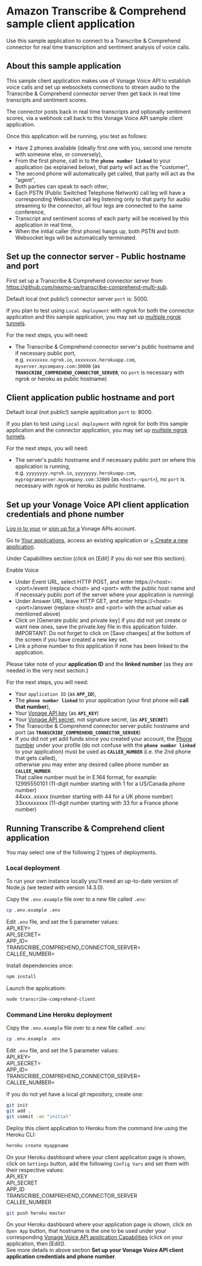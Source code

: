 # Amazon Transcribe & Comprehend sample client application

Use this sample application to connect to a Transcribe & Comprehend connector for real time transcription and sentiment analysis of voice calls.

## About this sample application

This sample client application makes use of Vonage Voice API to establish voice calls and set up websockets connections to stream audio to the Transcribe & Comprehend connector server then get back in real time transcipts and sentiment scores.

The connector posts back in real time transcripts and optionally sentiment scores, via a webhook call back to this Vonage Voice API sample client application.

Once this application will be running, you test as follows:</br>
- Have 2 phones available (ideally first one with you, second one remote with someone else, or conversely),</br>
- From the first phone, call in to the **`phone number linked`** to your application (as explained below), that party will act as the "customer",</br>
- The second phone will automatically get called, that party will act as the "agent",</br>
- Both parties can speak to each other,</br>
- Each PSTN (Public Switched Telephone Network) call leg will have a corresponding Websocket call leg listening only to that party for audio streaming to the connector, all four legs are connected to the same conference,</br>
- Transcript and sentiment scores of each party will be received by this application in real time,</br>
- When the initial caller (first phone) hangs up, both PSTN and both Websocket legs will be automatically terminated.

## Set up the connector server - Public hostname and port

First set up a Transcribe & Comprehend connector server from https://github.com/nexmo-se/transcribe-comprehend-multi-sub.

Default local (not public!) connector server `port` is: 5000.

If you plan to test using `Local deployment` with ngrok for both the connector application and this sample application, you may set up [multiple ngrok tunnels](https://ngrok.com/docs#multiple-tunnels).

For the next steps, you will need:
- The Transcribe & Comprehend connector server's public hostname and if necessary public port,</br>
e.g. `xxxxxxxx.ngrok.io`, `xxxxxxxx.herokuapp.com`, `myserver.mycompany.com:30000`  (as **`TRANSCRIBE_COMPREHEND_CONNECTOR_SERVER`**, no `port` is necessary with ngrok or heroku as public hostname)

## Client application public hostname and port

Default local (not public!) sample application `port` is: 8000.

If you plan to test using `Local deployment` with ngrok for both this sample application and the connector application, you may set up [multiple ngrok tunnels](https://ngrok.com/docs#multiple-tunnels).

For the next steps, you will need:
- The server's public hostname and if necessary public port on where this application is running,</br>
e.g. `yyyyyyyy.ngrok.io`, `yyyyyyyy.herokuapp.com`, `myprogramserver.mycompany.com:32000` (as `<host>:<port>`), no `port` is necessary with ngrok or heroku as public hostname.

## Set up your Vonage Voice API client application credentials and phone number

[Log in to your](https://dashboard.nexmo.com/sign-in) or [sign up for a](https://dashboard.nexmo.com/sign-up) Vonage APIs account.

Go to [Your applications](https://dashboard.nexmo.com/applications), access an existing application or [+ Create a new application](https://dashboard.nexmo.com/applications/new).

Under Capabilities section (click on [Edit] if you do not see this section):

Enable Voice
- Under Event URL, select HTTP POST, and enter https://\<host\>:\<port\>/event (replace \<host\> and \<port\> with the public host name and if necessary public port of the server where your application is running)</br>
- Under Answer URL, leave HTTP GET, and enter https://\<host\>:\<port\>/answer (replace \<host\> and \<port\> with the actual value as mentioned above)</br>
- Click on [Generate public and private key] if you did not yet create or want new ones, save the private.key file in this application folder.</br>
IMPORTANT: Do not forget to click on [Save changes] at the bottom of the screen if you have created a new key set.</br>
- Link a phone number to this application if none has been linked to the application.

Please take note of your **application ID** and the **linked number** (as they are needed in the very next section.)

For the next steps, you will need:</br>
- Your `application ID` (as **`APP_ID`**),</br>
- The **`phone number linked`** to your application (your first phone will **call that number**),</br>
- Your [Vonage API key](https://dashboard.nexmo.com/settings) (as **`API_KEY`**)</br>
- Your [Vonage API secret](https://dashboard.nexmo.com/settings), not signature secret, (as **`API_SECRET`**)</br>
- The Transcribe & Comprehend connector server public hostname and port (as **`TRANSCRIBE_COMPREHEND_CONNECTOR_SERVER`**)</br>
- If you did not yet add funds since you created your account, the [Phone number](https://dashboard.nexmo.com/edit-profile) under your profile (do not confuse with the **`phone number linked`** to your application) must be used as **`CALLEE_NUMBER`** (i.e. the 2nd phone that gets called),</br>
otherwise you may enter any desired callee phone number as **`CALLEE_NUMBER`**.</br>
That callee number must be in E.164 format, for example:</br>
12995550101 (11-digit number starting with 1 for a US/Canada phone number)</br>
44xxx..xxxxx (number starting with 44 for a UK phone number)</br>
33xxxxxxxxx (11-digit number starting with 33 for a France phone number)

## Running Transcribe & Comprehend client application

You may select one of the following 2 types of deployments.

### Local deployment

To run your own instance locally you'll need an up-to-date version of Node.js (we tested with version 14.3.0).

Copy the `.env.example` file over to a new file called `.env`:
```bash
cp .env.example .env
```

Edit `.env` file, and set the 5 parameter values:</br>
API_KEY=</br>
API_SECRET=</br>
APP_ID=</br>
TRANSCRIBE_COMPREHEND_CONNECTOR_SERVER=</br>
CALLEE_NUMBER=</br>

Install dependencies once:
```bash
npm install
```

Launch the applicatiom:
```bash
node transcribe-comprehend-client
```

### Command Line Heroku deployment

Copy the `.env.example` file over to a new file called `.env`:
```bash
cp .env.example .env
```

Edit `.env` file, and set the 5 parameter values:</br>
API_KEY=</br>
API_SECRET=</br>
APP_ID=</br>
TRANSCRIBE_COMPREHEND_CONNECTOR_SERVER=</br>
CALLEE_NUMBER=</br>

If you do not yet have a local git repository, create one:</br>
```bash
git init
git add .
git commit -am "initial"
```

Deploy this client application to Heroku from the command line using the Heroku CLI:

```bash
heroku create myappname
```

On your Heroku dashboard where your client application page is shown, click on `Settings` button,
add the following `Config Vars` and set them with their respective values:</br>
API_KEY</br>
API_SECRET</br>
APP_ID</br>
TRANSCRIBE_COMPREHEND_CONNECTOR_SERVER</br>
CALLEE_NUMBER</br>

```bash
git push heroku master
```

On your Heroku dashboard where your application page is shown, click on `Open App` button, that hostname is the one to be used under your corresponding [Vonage Voice API application Capabilities](https://dashboard.nexmo.com/applications) (click on your application, then [Edit]).</br>
See more details in above section **Set up your Vonage Voice API client application credentials and phone number**.
